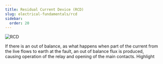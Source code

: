 ```yaml
---
title: Residual Current Device (RCD)
slug: electrical-fundamentals/rcd
sidebar:
  order: 20
---
```


![RCD](/electrical/rcd.jpg)

If there is an out of balance, as what happens when part of the current from the
live flows to earth at the fault, an out of balance flux is produced, causing
operation of the relay and opening of the main contacts. Highlight
